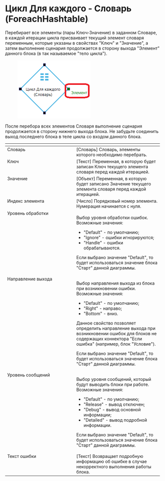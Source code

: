 # Цикл Для каждого - Словарь (ForeachHashtable)

Перебирает все элементы (пары Ключ-Значение) в заданном Словаре, в каждой итерации цикла присваивает текущий элемент словаря переменным, которые указаны в свойствах "Ключ" и "Значение", а затем выполнение сценария продолжается в сторону выхода "Элемент" данного блока (в так называемое "тело цикла").&#x20;

<figure><img src="../../../.gitbook/assets/блок цикл для каждого словарь.png" alt=""><figcaption></figcaption></figure>

После перебора всех элементов Словаря выполнение сценария продолжается в сторону нижнего выхода блока. Не забудьте соединить выход последнего блока в теле цикла со входом данного блока.

<table data-header-hidden><thead><tr><th width="254" valign="top"></th><th width="309" valign="top"></th></tr></thead><tbody><tr><td valign="top">Словарь</td><td valign="top">[Словарь] Словарь, элементы которого необходимо перебрать.</td></tr><tr><td valign="top">Ключ</td><td valign="top">[Текст] Переменная, в которую будет записан Ключ текущего элемента словаря перед каждой итерацией.</td></tr><tr><td valign="top">Значение</td><td valign="top">[Объект] Переменная, в которую будет записано Значение текущего элемента словаря перед каждой итерацией.</td></tr><tr><td valign="top">Индекс элемента</td><td valign="top">[Число] Порядковый номер элемента. Нумерация начинается с нуля.</td></tr><tr><td valign="top">Уровень обработки</td><td valign="top"><p>Выбор уровня обработки ошибок. Возможные значения: </p><ul><li>"Default" - по умолчанию; </li><li>"Ignore" - ошибки игнорируются; </li><li>"Handle" - ошибки обрабатываются. </li></ul><p>Если выбрано значение "Default", то будет использоваться значение блока "Старт" данной диаграммы.</p></td></tr><tr><td valign="top">Направление выхода</td><td valign="top"><p>Выбор направления выхода из блока при возникновении ошибки. Возможные значения: </p><ul><li>"Default" - по умолчанию; </li><li>"Right" - направо; </li><li>"Bottom" - вниз. </li></ul><p>Данное свойство позволяет определить направление выхода при возникновении ошибок для блоков не содержащих коннектора "Если ошибка" (например, блок "Условие"). </p><p></p><p>Если выбрано значение "Default", то будет использоваться значение блока "Старт" данной диаграммы.</p></td></tr><tr><td valign="top">Уровень сообщений</td><td valign="top"><p>Выбор уровня сообщений, который будут выводить блоки при работе. Возможные значения: </p><ul><li>"Default" - по умолчанию; </li><li>"Release" - вывод отключен; </li><li>"Debug" - вывод основной информации; </li><li>"Detailed" - вывод подробной информации. </li></ul><p>Если выбрано значение "Default", то будет использоваться значение блока "Старт" данной диаграммы.</p></td></tr><tr><td valign="top">Текст ошибки</td><td valign="top">[Текст] Возвращает подробную информацию об ошибке в случае некорректного выполнения работы блока.</td></tr></tbody></table>
